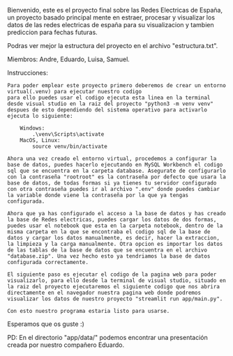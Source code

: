 Bienvenido, este es el proyecto final sobre las Redes Electricas de España, un proyecto basado principal mente en
estraer, procesar y visualizar los datos de las redes electricas de españa para su visualizacion y tambien prediccion
para fechas futuras.

Podras ver mejor la estructura del proyecto en el archivo "estructura.txt".

Miembros: Andre, Eduardo, Luisa, Samuel.

Instrucciones:

    Para poder emplear este proyecto primero deberemos de crear un entorno virtual(.venv) para ejecutar nuestro codigo
    para ello puedes usar el codigo ejecuta esta linea en la terminal desde visual studio en la raiz del proyecto "python3 -m venv venv" despues de esto dependiendo del sistema operativo para activarlo ejecuta lo siguiente:

        Windows:
            .\venv\Scripts\activate
        MacOS, Linux:
            source venv/bin/activate

    Ahora una vez creado el entorno virtual, procedemos a configurar la base de datos, puedes hacerlo ejecutando en MySQL Workbench el codigo sql que se encuentra en la carpeta database. Asegurate de configurarlo con la contraseña "rootroot" es la contraseña por defecto que usara la base de datos, de todas formas si ya tienes tu servidor configurado con otra contraseña puedes ir al archivo ".env" donde puedes cambiar la variable donde viene la contraseña por la que ya tengas configurada.

    Ahora que ya has configurado el acceso a la base de datos y has creado la base de Redes electricas, puedes cargar los datos de dos formas, puedes usar el notebook que esta en la carpeta notebook, dentro de la misma carpeta en la que se encontraba el codigo sql de la base de datos y cargar los datos manualmente, es decir, hacer la extraccion, la limpieza y la carga manualmente. Otra opcion es importar los datos de las tablas de la base de datos que se encuentra en el archivo "database.zip". Una vez hecho esto ya tendriamos la base de datos configurada correctamente.

    El siguiente paso es ejecutar el codigo de la pagina web para poder visualizarlo, para ello desde la terminal de visual studio, situado en la raiz del proyecto ejecutaremos el siguiente codigo que nos abrira directamente en el navegador nuestra pagina web donde podremos visualizar los datos de nuestro proyecto "streamlit run app/main.py".

    Con esto nuestro programa estaria listo para usarse.

Esperamos que os guste :)

PD: En el directorio "app/data/" podemos encontrar una presentación creada por nuestro compañero Eduardo.
